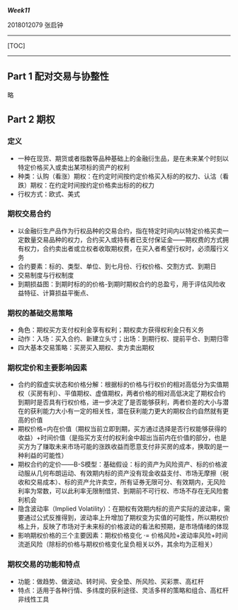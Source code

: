 ***Week11***

2018012079 张启钟

------

[TOC]

------

## Part 1 配对交易与协整性

略

## Part 2 期权

### 定义

- 一种在现货、期货或者指数等品种基础上的金融衍生品，是在未来某个时刻以特定价格买入或卖出某项标的资产的权利
- 种类：认购（看涨）期权：在约定时间按约定价格买入标的的权力、认沽（看跌）期权：在约定时间按约定价格卖出标的的权力
- 行权方式：欧式、美式

### 期权交易合约

- 以金融衍生产品作为行权品种的交易合约，指在特定时间内以特定价格买卖一定数量交易品种的权力，合约买入或持有者已支付保证金——期权费的方式拥有权力，合约卖出者或立权者收取期权费，在买入者希望行权时，必须履行义务
- 合约要素：标的、类型、单位、到七月份、行权价格、交割方式、到期日
- 交易制度与行权制度
- 到期损益图：到期时标的的价格-到期时期权合约的总盈亏，用于评估风险收益特征、计算损益平衡点、

### 期权的基础交易策略

- 角色：期权买方支付权利金享有权利；期权卖方获得权利金只有义务
- 动作：入场：买入合约、新建立头寸；出场：到期行权、提前平仓、到期归零
- 四大基本交易策略：买房买入期权、卖方卖出期权

### 期权定价和主要影响因素

- 合约的叙虚实状态和价格分解：根据标的价格与行权价的相对高低分为实值期权（买房有利）、平值期权、虚值期权，两者价格的相对高低决定了期权合约到期时是否具有行权价格，进一步决定了是否能够获利，两者价差的大小与潜在的获利能力大小有一定的相关性，潜在获利能力更大的期权合约自然就有更高的价值
- 期权价格=内在价值（期权当前立即到期，买方通过选择是否行权能够获得的收益）+时间价值（是指买方支付的权利金中超出当前内在价值的部分，也是买方为了赚取未来市场可能的涨跌收益而愿意支付非买房的成本，换取的是一种利益的可能性）
- 期权合约的定价——B-S模型：基础假设：标的资产为风险资产、标的价格波动服从几何布朗运动、有效期内标的资产没有现金收益支付、市场无摩擦（税收和交易成本）、标的资产允许卖空，所有证券无限可分、有效期内，无风险利率为常数，可以此利率无限制借贷、到期前不可行权、市场不存在无风险套利机会
- 隐含波动率（Implied Volatility）：在期权有效期内标的资产实际的波动率，需要通过公式反推得到，波动率上升增加了期权变为实值的可能性，所以期权价格上升，反映了市场对于未来标的价格波动的看法和预期，是市场情绪的体现
- 影响期权价格的三个主要因素：期权价格变化 ·= 价格风险+波动率风险+时间流逝风险（除标的价格与期权价格变化呈负相关以外，其余均为正相关）

### 期权交易的功能和特点

- 功能：做趋势、做波动、转时间、安全垫、所风险、买彩票、高杠杆
- 特点：适用于各种行情、多纬度的获利途径、灵活多样的策略和组合、高杠杆非线性工具



